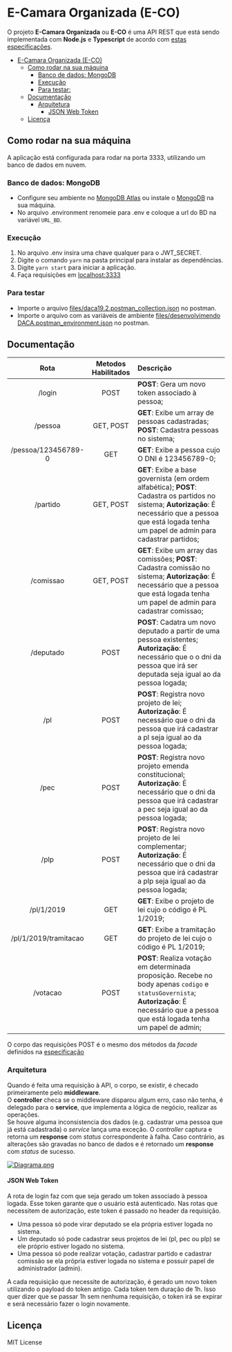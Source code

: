 # E-Camara Organizada (E-CO)

O projeto **E-Camara Organizada** ou **E-CO** é uma API REST que está sendo implementada com **Node.js** e **Typescript** de acordo com [estas especificações](https://docs.google.com/document/d/e/2PACX-1vRMP1dmmr6DpXQECabYiR_pboa4P_XiXEywRX_wntWL0ego4KHlH25_Vsv0HB0_Io4nXn4lNI0eEaXU/pub).

- [E-Camara Organizada (E-CO)](#e-camara-organizada-e-co)
  - [Como rodar na sua máquina](#como-rodar-na-sua-m%c3%a1quina)
    - [Banco de dados: MongoDB](#banco-de-dados-mongodb)
    - [Execução](#execu%c3%a7%c3%a3o)
    - [Para testar:](#para-testar)
  - [Documentação](#documenta%c3%a7%c3%a3o)
    - [Arquitetura](#arquitetura)
      - [JSON Web Token](#json-web-token)
  - [Licença](#licen%c3%a7a)

## Como rodar na sua máquina

A aplicação está configurada para rodar na porta 3333, utilizando um banco de dados em nuvem.

### Banco de dados: MongoDB

- Configure seu ambiente no [MongoDB Atlas](https://docs.atlas.mongodb.com/getting-started/) ou instale o [MongoDB](https://docs.mongodb.com/manual/installation/) na sua máquina.
- No arquivo .environment renomeie para .env e coloque a url do BD na variável `URL_BD`.

### Execução

1. No arquivo .env insira uma chave qualquer para o JWT_SECRET.
2. Digite o comando `yarn` na pasta principal para instalar as dependências.
3. Digite `yarn start` para iniciar a aplicação.
4. Faça requisições em [localhost:3333](http://www.localhost:3333/)

### Para testar

- Importe o arquivo [files/daca19.2.postman_collection.json](https://github.com/filipegl/e-co/blob/master/files/daca19.2.postman_collection.json) no postman.
- Importe o arquivo com as variáveis de ambiente [files/desenvolvimendo DACA.postman_environment.json](https://github.com/filipegl/e-co/blob/master/files/desenvolvimendo%20DACA.postman_environment.json) no postman.

## Documentação

|         Rota          | Metodos Habilitados | Descrição                                                                                                                                                                      |
| :-------------------: | :-----------------: | :----------------------------------------------------------------------------------------------------------------------------------------------------------------------------- |
|        /login         |        POST         | **POST**: Gera um novo token associado à pessoa;                                                                                                                               |
|        /pessoa        |      GET, POST      | **GET**: Exibe um array de pessoas cadastradas; **POST**: Cadastra pessoas no sistema;                                                                                         |
|  /pessoa/123456789-0  |         GET         | **GET**: Exibe a pessoa cujo O DNI é 123456789-0;                                                                                                                              |
|       /partido        |      GET, POST      | **GET**: Exibe a base governista (em ordem alfabética); **POST**: Cadastra os partidos no sistema; **Autorização**: É necessário que a pessoa que está logada tenha um papel de admin para cadastrar partidos; |
|       /comissao       |      GET, POST      | **GET**: Exibe um array das comissões; **POST**: Cadastra comissão no sistema; **Autorização**: É necessário que a pessoa que está logada tenha um papel de admin para cadastrar comissao; |
|       /deputado       |        POST         | **POST**: Cadatra um novo deputado a partir de uma pessoa existentes; **Autorização**: É necessário que o o dni da pessoa que irá ser deputada seja igual ao da pessoa logada; |
|          /pl          |        POST         | **POST**: Registra novo projeto de lei; **Autorização**: É necessário que o dni da pessoa que irá cadastrar a pl seja igual ao da pessoa logada; |
|         /pec          |        POST         | **POST**: Registra novo projeto emenda constitucional; **Autorização**: É necessário que o dni da pessoa que irá cadastrar a pec seja igual ao da pessoa logada; |
|         /plp          |        POST         | **POST**: Registra novo projeto de lei complementar; **Autorização**: É necessário que o dni da pessoa que irá cadastrar a plp seja igual ao da pessoa logada; |
|      /pl/1/2019       |         GET         | **GET**: Exibe o projeto de lei cujo o código é PL 1/2019;                                                                                                                     |
| /pl/1/2019/tramitacao |         GET         | **GET**: Exibe a tramitação do projeto de lei cujo o código é PL 1/2019;                                                                                                       |
|       /votacao        |        POST         | **POST**: Realiza votação em determinada proposição. Recebe no body apenas `codigo` e `statusGovernista`; **Autorização**: É necessário que a pessoa que está logada tenha um papel de admin; |

O corpo das requisições POST é o mesmo dos métodos da _facade_ definidos na [especificação](https://docs.google.com/document/d/e/2PACX-1vRMP1dmmr6DpXQECabYiR_pboa4P_XiXEywRX_wntWL0ego4KHlH25_Vsv0HB0_Io4nXn4lNI0eEaXU/pub)

### Arquitetura

Quando é feita uma requisição à API, o corpo, se existir, é checado primeiramente pelo **middleware**.\
O **controller** checa se o middleware disparou algum erro, caso não tenha, é delegado para o **service**, que implementa a lógica de negócio, realizar as operações.\
Se houve alguma inconsistencia dos dados (e.g. cadastrar uma pessoa que já está cadastrada) o _service_ lança uma exceção. O _controller_ captura e retorna um **response** com _status_ correspondente à falha. Caso contrário, as alterações são gravadas no banco de dados e é retornado um **response** com _status_ de sucesso.

[![Diagrama.png](https://c.imge.to/2019/08/28/vvN15t.png)](https://imge.to/i/vvN15t)

#### JSON Web Token

A rota de login faz com que seja gerado um token associado à pessoa logada. Esse token garante que o usuário está autenticado. Nas rotas que necessitem de autorização, este token é passado no header da requisição.
- Uma pessoa só pode virar deputado se ela própria estiver logada no sistema.
- Um deputado só pode cadastrar seus projetos de lei (pl, pec ou plp) se ele próprio estiver logado no sistema.
- Uma pessoa só pode realizar votação, cadastrar partido e cadastrar comissão se ela própria estiver logada no sistema e possuir papel de administrador (admin).

A cada requisição que necessite de autorização, é gerado um novo token utilizando o payload do token antigo. Cada token tem duração de 1h. Isso quer dizer que se passar 1h sem nenhuma requisição, o token irá se expirar e será necessário fazer o login novamente.

## Licença

MIT License
